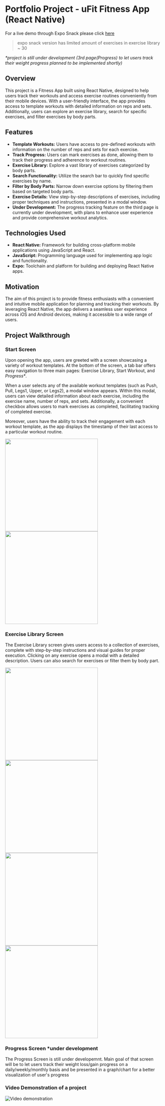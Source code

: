 # Portfolio Project - uFit Fitness App (React Native)


For a live demo through Expo Snack please click [here](https://snack.expo.dev/@yuldashev1996/ufit---portfolio-project-?platform=ios)
>expo snack version has limited amount of exercises in exercise library ~ 30

_*project is still under development (3rd page(Progress) to let users track their weight progress planned to be implemented shortly)_

## Overview

This project is a Fitness App built using React Native, designed to help users track their workouts and access exercise routines conveniently from their mobile devices. With a user-friendly interface, the app provides access to template workouts with detailed information on reps and sets. Additionally, users can explore an exercise library, search for specific exercises, and filter exercises by body parts.

## Features

- **Template Workouts:** Users have access to pre-defined workouts with information on the number of reps and sets for each exercise.
- **Track Progress:** Users can mark exercises as done, allowing them to track their progress and adherence to workout routines.
- **Exercise Library:** Explore a vast library of exercises categorized by body parts.
- **Search Functionality:** Utilize the search bar to quickly find specific exercises by name.
- **Filter by Body Parts:** Narrow down exercise options by filtering them based on targeted body parts.
- **Exercise Details:** View step-by-step descriptions of exercises, including proper techniques and instructions, presented in a modal window.
- **Under Development:** The progress tracking feature on the third page is currently under development, with plans to enhance user experience and provide comprehensive workout analytics.


## Technologies Used

- **React Native:** Framework for building cross-platform mobile applications using JavaScript and React.
- **JavaScript:** Programming language used for implementing app logic and functionality.
- **Expo:** Toolchain and platform for building and deploying React Native apps.


## Motivation

The aim of this project is to provide fitness enthusiasts with a convenient and intuitive mobile application for planning and tracking their workouts. By leveraging React Native, the app delivers a seamless user experience across iOS and Android devices, making it accessible to a wide range of users.

## Project Walkthrough

### Start Screen




Upon opening the app, users are greeted with a screen showcasing a variety of workout templates. At the bottom of the screen, a tab bar offers easy navigation to three main pages: Exercise Library, Start Workout, and _Progress*_.

When a user selects any of the available workout templates (such as Push, Pull, Legs1, Upper, or Legs2), a modal window appears. Within this modal, users can view detailed information about each exercise, including the exercise name, number of reps, and sets. Additionally, a convenient checkbox allows users to mark exercises as completed, facilitating tracking of completed exercise.

Moreover, users have the ability to track their engagement with each workout template, as the app displays the timestamp of their last access to a particular workout routine.

<img src='https://github.com/shaky1996/uFit/blob/master/Readme_assets/Start%20Page.PNG' width='300'>
<img src='https://github.com/shaky1996/uFit/blob/master/Readme_assets/Workout%20Template%20Modal%20with%20checks.PNG' width='300'>

### Exercise Library Screen

The Exercise Library screen gives users access to a collection of exercises, complete with step-by-step instructions and visual guides for proper execution. Clicking on any exercise opens a modal with a detailed description. Users can also search for exercises or filter them by body part.

<img src='https://github.com/shaky1996/uFit/blob/master/Readme_assets/Exercise%20Library.PNG' width='300'>
<img src='https://github.com/shaky1996/uFit/blob/master/Readme_assets/Exercise%20library%20modal.PNG' width='300'>
<img src='https://github.com/shaky1996/uFit/blob/master/Readme_assets/Search%20feature.PNG' width='300'>
<img src='https://github.com/shaky1996/uFit/blob/master/Readme_assets/Filter%20feature.PNG' width='300'>

### Progress Screen *under development

The Progress Screen is still under developemnt. Main goal of that screen will be to let users track their weight loss/gain progress on a daily/weekly/monthly basis and be presented in a graph/chart for a better visualization of user's progress

### Video Demonstration of a project

![Video demonstration](https://www.youtube.com/watch?v=_hsuY6WOkBk)
